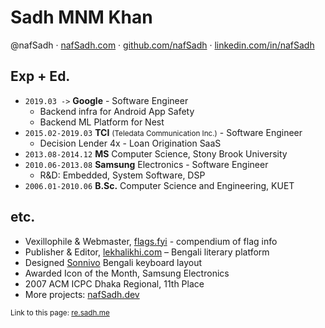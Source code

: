 Sadh MNM Khan
=============
@nafSadh · 
[nafSadh.com](https://nafSadh.com) · 
[github.com/nafSadh](https://github.com/nafSadh) · 
[linkedin.com/in/nafSadh](https://linkedin.com/in/nafSadh)

## Exp + Ed.

- `2019.03 ->` **Google** - Software Engineer
  -	Backend infra for Android App Safety
  -	Backend ML Platform for Nest
- `2015.02-2019.03` **TCI** <small>(Teledata Communication Inc.)</small> - Software Engineer 
  -	Decision Lender 4x - Loan Origination SaaS 
- `2013.08-2014.12` **MS** Computer Science, Stony Brook University
- `2010.06-2013.08` **Samsung** Electronics - Software Engineer
  -	R&D: Embedded, System Software, DSP
- `2006.01-2010.06` **B.Sc.** Computer Science and Engineering, KUET

## etc.
-	Vexillophile & Webmaster, [flags.fyi](https://flags.fyi) - compendium of flag info
-	Publisher & Editor, [lekhalikhi.com](http://lekhalikhi.com) – Bengali literary platform
-	Designed [Sonnivo](https://sonnivo.nafsadh.com/) Bengali keyboard layout
-	Awarded Icon of the Month, Samsung Electronics
-	2007 ACM ICPC Dhaka Regional, 11th Place
- More projects: [nafSadh.dev](https://nafSadh.dev)

<small>Link to this page: [re.sadh.me](http://re.sadh.me)</small>
